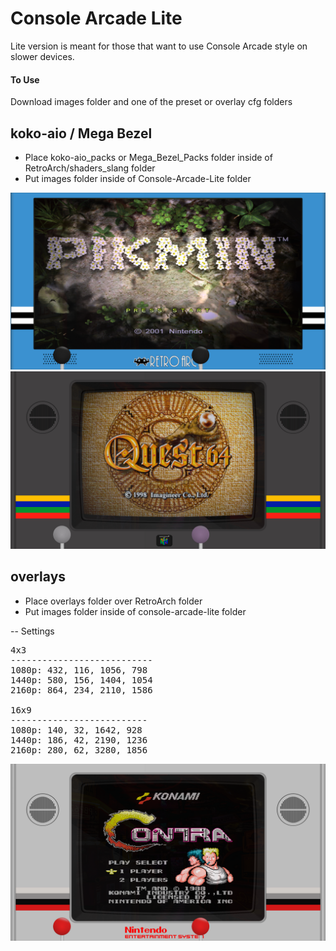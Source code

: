 # Console Arcade Lite

Lite version is meant for those that want to use Console Arcade style on slower devices.

#### To Use
Download images folder and one of the preset or overlay cfg folders


## koko-aio / Mega Bezel

- Place koko-aio_packs or Mega_Bezel_Packs folder inside of RetroArch/shaders_slang folder  
- Put images folder inside of Console-Arcade-Lite folder

![koko-aio](demo/koko-aio.png)
![Mega Bezel](demo/mega-bezel.png)

## overlays

- Place overlays folder over RetroArch folder  
- Put images folder inside of console-arcade-lite folder

 -- Settings

<pre>
4x3
---------------------------
1080p: 432, 116, 1056, 798
1440p: 580, 156, 1404, 1054
2160p: 864, 234, 2110, 1586

16x9
--------------------------
1080p: 140, 32, 1642, 928
1440p: 186, 42, 2190, 1236
2160p: 280, 62, 3280, 1856
</pre>

![overlays](demo/overlay.png)
